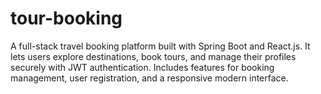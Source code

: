 # tour-booking
A full-stack travel booking platform built with Spring Boot and React.js. It lets users explore destinations, book tours, and manage their profiles securely with JWT authentication. Includes features for booking management, user registration, and a responsive modern interface.
